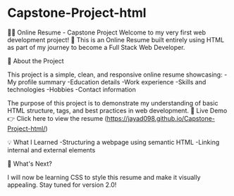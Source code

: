 # Capstone-Project-html
🧑‍💻 Online Resume - Capstone Project
Welcome to my very first web development project! 🚀
This is an Online Resume built entirely using HTML as part of my journey to become a Full Stack Web Developer.

📄 About the Project

This project is a simple, clean, and responsive online resume showcasing:
-My profile summary
-Education details
-Work experience 
-Skills and technologies
-Hobbies
-Contact information

The purpose of this project is to demonstrate my understanding of basic HTML structure, tags, and best practices in web development.
🔗 Live Demo
👉 Click here to view the resume
(https://jayad098.github.io/Capstone-Project-html/)

💡 What I Learned
-Structuring a webpage using semantic HTML
-Linking internal and external elements

🚀 What's Next?

I will now be learning CSS to style this resume and make it visually appealing. Stay tuned for version 2.0!
